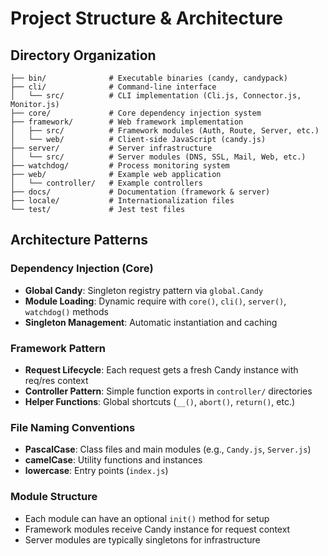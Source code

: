 # Project Structure & Architecture

## Directory Organization

```
├── bin/              # Executable binaries (candy, candypack)
├── cli/              # Command-line interface
│   └── src/          # CLI implementation (Cli.js, Connector.js, Monitor.js)
├── core/             # Core dependency injection system
├── framework/        # Web framework implementation
│   ├── src/          # Framework modules (Auth, Route, Server, etc.)
│   └── web/          # Client-side JavaScript (candy.js)
├── server/           # Server infrastructure
│   └── src/          # Server modules (DNS, SSL, Mail, Web, etc.)
├── watchdog/         # Process monitoring system
├── web/              # Example web application
│   └── controller/   # Example controllers
├── docs/             # Documentation (framework & server)
├── locale/           # Internationalization files
└── test/             # Jest test files
```

## Architecture Patterns

### Dependency Injection (Core)
- **Global Candy**: Singleton registry pattern via `global.Candy`
- **Module Loading**: Dynamic require with `core()`, `cli()`, `server()`, `watchdog()` methods
- **Singleton Management**: Automatic instantiation and caching

### Framework Pattern
- **Request Lifecycle**: Each request gets a fresh Candy instance with req/res context
- **Controller Pattern**: Simple function exports in `controller/` directories
- **Helper Functions**: Global shortcuts (`__()`, `abort()`, `return()`, etc.)

### File Naming Conventions
- **PascalCase**: Class files and main modules (e.g., `Candy.js`, `Server.js`)
- **camelCase**: Utility functions and instances
- **lowercase**: Entry points (`index.js`)

### Module Structure
- Each module can have an optional `init()` method for setup
- Framework modules receive Candy instance for request context
- Server modules are typically singletons for infrastructure